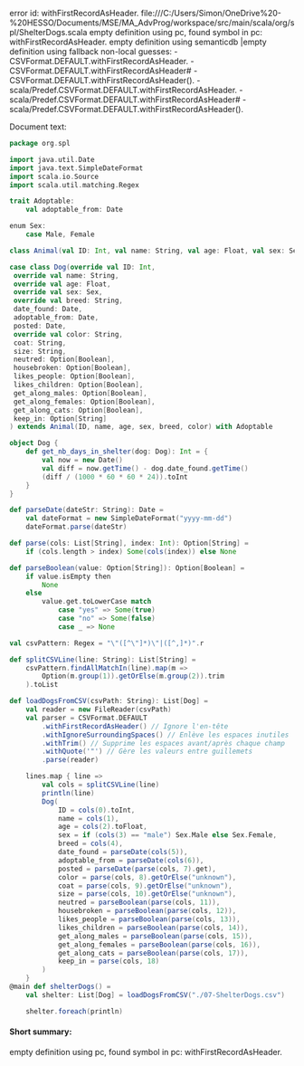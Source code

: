 error id: withFirstRecordAsHeader.
file:///C:/Users/Simon/OneDrive%20-%20HESSO/Documents/MSE/MA_AdvProg/workspace/src/main/scala/org/spl/ShelterDogs.scala
empty definition using pc, found symbol in pc: withFirstRecordAsHeader.
empty definition using semanticdb
|empty definition using fallback
non-local guesses:
	 -CSVFormat.DEFAULT.withFirstRecordAsHeader.
	 -CSVFormat.DEFAULT.withFirstRecordAsHeader#
	 -CSVFormat.DEFAULT.withFirstRecordAsHeader().
	 -scala/Predef.CSVFormat.DEFAULT.withFirstRecordAsHeader.
	 -scala/Predef.CSVFormat.DEFAULT.withFirstRecordAsHeader#
	 -scala/Predef.CSVFormat.DEFAULT.withFirstRecordAsHeader().

Document text:

```scala
package org.spl

import java.util.Date
import java.text.SimpleDateFormat
import scala.io.Source
import scala.util.matching.Regex

trait Adoptable:
    val adoptable_from: Date

enum Sex:
    case Male, Female

class Animal(val ID: Int, val name: String, val age: Float, val sex: Sex, val breed: String, val color: String)

case class Dog(override val ID: Int,
 override val name: String, 
 override val age: Float, 
 override val sex: Sex, 
 override val breed: String, 
 date_found: Date, 
 adoptable_from: Date, 
 posted: Date, 
 override val color: String,
 coat: String, 
 size: String, 
 neutred: Option[Boolean], 
 housebroken: Option[Boolean], 
 likes_people: Option[Boolean], 
 likes_children: Option[Boolean], 
 get_along_males: Option[Boolean], 
 get_along_females: Option[Boolean], 
 get_along_cats: Option[Boolean], 
 keep_in: Option[String]
) extends Animal(ID, name, age, sex, breed, color) with Adoptable

object Dog {
    def get_nb_days_in_shelter(dog: Dog): Int = {
        val now = new Date()
        val diff = now.getTime() - dog.date_found.getTime()
        (diff / (1000 * 60 * 60 * 24)).toInt
    }
}

def parseDate(dateStr: String): Date =
    val dateFormat = new SimpleDateFormat("yyyy-mm-dd")
    dateFormat.parse(dateStr)

def parse(cols: List[String], index: Int): Option[String] =
    if (cols.length > index) Some(cols(index)) else None

def parseBoolean(value: Option[String]): Option[Boolean] =
    if value.isEmpty then 
        None
    else
        value.get.toLowerCase match
            case "yes" => Some(true)
            case "no" => Some(false)
            case _ => None

val csvPattern: Regex = "\"([^\"]*)\"|([^,]*)".r

def splitCSVLine(line: String): List[String] =
    csvPattern.findAllMatchIn(line).map(m => 
        Option(m.group(1)).getOrElse(m.group(2)).trim
    ).toList

def loadDogsFromCSV(csvPath: String): List[Dog] =
    val reader = new FileReader(csvPath)
    val parser = CSVFormat.DEFAULT
        .withFirstRecordAsHeader() // Ignore l'en-tête
        .withIgnoreSurroundingSpaces() // Enlève les espaces inutiles
        .withTrim() // Supprime les espaces avant/après chaque champ
        .withQuote('"') // Gère les valeurs entre guillemets
        .parse(reader)

    lines.map { line =>
        val cols = splitCSVLine(line)
        println(line)
        Dog(
            ID = cols(0).toInt,
            name = cols(1),
            age = cols(2).toFloat,
            sex = if (cols(3) == "male") Sex.Male else Sex.Female,
            breed = cols(4),
            date_found = parseDate(cols(5)),
            adoptable_from = parseDate(cols(6)),
            posted = parseDate(parse(cols, 7).get),
            color = parse(cols, 8).getOrElse("unknown"),
            coat = parse(cols, 9).getOrElse("unknown"),
            size = parse(cols, 10).getOrElse("unknown"),
            neutred = parseBoolean(parse(cols, 11)),
            housebroken = parseBoolean(parse(cols, 12)),
            likes_people = parseBoolean(parse(cols, 13)),
            likes_children = parseBoolean(parse(cols, 14)),
            get_along_males = parseBoolean(parse(cols, 15)),
            get_along_females = parseBoolean(parse(cols, 16)),
            get_along_cats = parseBoolean(parse(cols, 17)),
            keep_in = parse(cols, 18)
        )
    }
@main def shelterDogs() = 
    val shelter: List[Dog] = loadDogsFromCSV("./07-ShelterDogs.csv")

    shelter.foreach(println)
```

#### Short summary: 

empty definition using pc, found symbol in pc: withFirstRecordAsHeader.